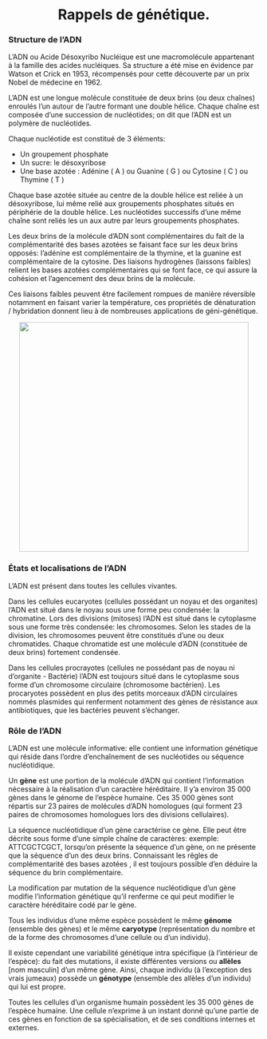 **<div align="center"><h1>Rappels de génétique.</h1></div>**

### Structure de l’ADN

L’ADN ou Acide Désoxyribo Nucléique est une macromolécule appartenant à la famille des acides nucléiques. Sa structure a été mise en évidence par Watson et Crick en 1953, récompensés pour cette découverte par un prix Nobel de médecine en 1962.

L’ADN est une longue molécule constituée de deux brins (ou deux chaînes) enroulés l’un autour de l’autre formant une double hélice. Chaque chaîne est composée d’une succession de nucléotides; on dit que l’ADN est un polymère de nucléotides. 

Chaque nucléotide est constitué de 3 éléments: 

- Un groupement phosphate 
- Un sucre: le désoxyribose
- Une base azotée : Adénine ( A ) ou Guanine ( G ) ou Cytosine ( C ) ou Thymine ( T )

Chaque base azotée située au centre de la double hélice est reliée à un désoxyribose, lui même relié aux groupements phosphates situés en périphérie de la double hélice. Les nucléotides successifs d’une même chaîne sont reliés les un aux autre par leurs groupements phosphates. 

Les deux brins de la molécule d’ADN sont complémentaires du fait de la complémentarité des bases azotées se faisant face sur les deux brins opposés: l’adénine est complémentaire de la thymine, et la guanine est complémentaire de la cytosine. Des liaisons hydrogènes (laissons faibles) relient les bases azotées complémentaires qui se font face, ce qui assure la cohésion et l’agencement des deux brins de la molécule.

Ces liaisons faibles peuvent être facilement rompues de manière réversible notamment en faisant varier  la température, ces propriétés de dénaturation / hybridation donnent lieu à de nombreuses applications de géni-génétique.

<p align="center">

<a href="https://ipfs.io/ipfs/QmPLyTHkUiGngbGLXFkx7QxTxECMsnmpfhhXZhzNpNcrMV">	
<img src="https://ipfs.io/ipfs/QmPLyTHkUiGngbGLXFkx7QxTxECMsnmpfhhXZhzNpNcrMV" height=460>
</a>
</p>


### États et localisations de l’ADN

L’ADN est présent dans toutes les cellules vivantes.

Dans les cellules eucaryotes (cellules possédant un noyau et des organites) l’ADN est situé dans le noyau sous une forme peu condensée: la chromatine. Lors des divisions (mitoses) l’ADN est situé dans le cytoplasme sous une forme très condensée: les chromosomes. Selon les stades de la division, les chromosomes peuvent être constitués d’une ou deux chromatides. Chaque chromatide est une molécule d’ADN (constituée de deux brins) fortement condensée.

Dans les cellules procrayotes (cellules ne possédant pas de noyau ni d’organite - Bactérie) l’ADN est toujours situé dans le cytoplasme sous forme d’un chromosome circulaire (chromosome bactérien). Les procaryotes possèdent en plus des petits morceaux d’ADN circulaires nommés plasmides qui renferment notamment des gènes de résistance aux antibiotiques, que les bactéries peuvent s’échanger.


### Rôle de l’ADN

L’ADN est une molécule informative: elle contient une information génétique qui réside dans l’ordre d’enchaînement de ses nucléotides ou séquence nucléotidique.

Un **gène** est une portion de la molécule d’ADN qui contient l’information nécessaire à la réalisation d’un caractère héréditaire. Il y’a environ 35 000 gènes dans le génome de l’espèce humaine. Ces 35 000 gènes sont répartis sur 23 paires de molécules d’ADN homologues (qui forment 23 paires de chromosomes homologues lors des divisions cellulaires).

La séquence nucléotidique d’un gène caractérise ce gène. Elle peut être décrite sous forme d’une simple chaîne de caractères: exemple: ATTCGCTCGCT, lorsqu’on présente la séquence d’un gène, on ne présente que la séquence d’un des deux brins. Connaissant les rêgles de complémentarité des bases azotées , il est toujours possible d’en déduire la séquence du brin complémentaire.

La modification par mutation de la séquence nucléotidique d’un gène modifie l’information génétique qu’il renferme ce qui peut modifier le caractère héréditaire codé par le gène. 

Tous les individus d’une même espèce possèdent le même **génome** (ensemble des gènes) et le même **caryotype** (représentation du nombre et de la forme des chromosomes d’une cellule ou d’un individu). 

Il existe cependant une variabilité génétique intra spécifique (à l’intérieur de l’espèce): du fait des mutations, il existe différentes versions ou **allèles** [nom masculin] d’un même gène. Ainsi, chaque individu (à l’exception des vrais jumeaux) possède un **génotype** (ensemble des allèles d’un individu) qui lui est propre.

Toutes les cellules d’un organisme humain possèdent les 35 000 gènes de l’espèce humaine. Une cellule n’exprime à un instant donné qu’une partie de ces gènes en fonction de sa spécialisation, et de ses conditions internes et externes.

